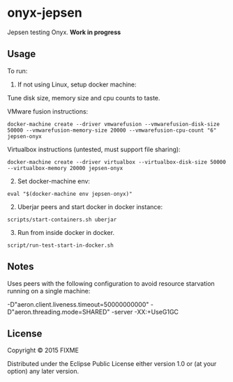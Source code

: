 # onyx-jepsen

Jepsen testing Onyx. **Work in progress**

## Usage

To run:

1. If not using Linux, setup docker machine:

Tune disk size, memory size and cpu counts to taste.

VMware fusion instructions:
```
docker-machine create --driver vmwarefusion --vmwarefusion-disk-size 50000 --vmwarefusion-memory-size 20000 --vmwarefusion-cpu-count "6" jepsen-onyx
```

Virtualbox instructions (untested, must support file sharing):
```
docker-machine create --driver virtualbox --virtualbox-disk-size 50000 --virtualbox-memory 20000 jepsen-onyx
```

2. Set docker-machine env:
```
eval "$(docker-machine env jepsen-onyx)"
```

2. Uberjar peers and start docker in docker instance:
```
scripts/start-containers.sh uberjar
```

3. Run from inside docker in docker.
```
script/run-test-start-in-docker.sh
```

## Notes

Uses peers with the following configuration to avoid resource starvation running on a single machine:

-D"aeron.client.liveness.timeout=50000000000" -D"aeron.threading.mode=SHARED" -server -XX:+UseG1GC 

## License

Copyright © 2015 FIXME

Distributed under the Eclipse Public License either version 1.0 or (at
your option) any later version.
